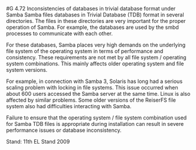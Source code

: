 #G 4.72 Inconsistencies of databases in trivial database format under Samba
Samba files databases in Trivial Database (TDB) format in several directories. The files in these directories are very important for the proper operation of Samba. For example, the databases are used by the smbd processes to communicate with each other.

For these databases, Samba places very high demands on the underlying file system of the operating system in terms of performance and consistency. These requirements are not met by all file system / operating system combinations. This mainly affects older operating system and file system versions.

For example, in connection with Samba 3, Solaris has long had a serious scaling problem with locking in file systems. This issue occurred when about 600 users accessed the Samba server at the same time. Linux is also affected by similar problems. Some older versions of the ReiserFS file system also had difficulties interacting with Samba.

Failure to ensure that the operating system / file system combination used for Samba TDB files is appropriate during installation can result in severe performance issues or database inconsistency.

Stand: 11th EL Stand 2009



